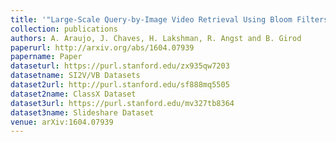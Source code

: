 ```yaml
---
title: '"Large-Scale Query-by-Image Video Retrieval Using Bloom Filters"'
collection: publications
authors: A. Araujo, J. Chaves, H. Lakshman, R. Angst and B. Girod
paperurl: http://arxiv.org/abs/1604.07939
papername: Paper
dataseturl: https://purl.stanford.edu/zx935qw7203
datasetname: SI2V/VB Datasets
dataset2url: http://purl.stanford.edu/sf888mq5505
dataset2name: ClassX Dataset
dataset3url: https://purl.stanford.edu/mv327tb8364
dataset3name: Slideshare Dataset
venue: arXiv:1604.07939
---
```

